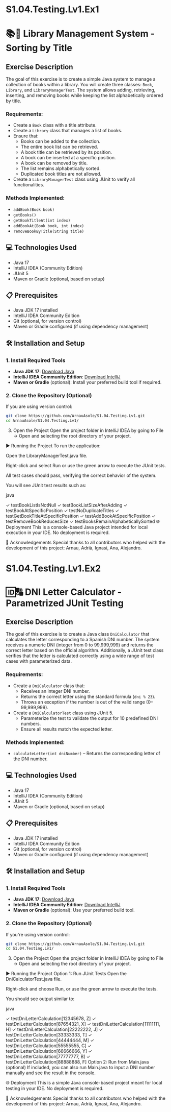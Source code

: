# S1.04.Testing.Lv1.Ex1
# 📚📖 Library Management System - Sorting by Title

## Exercise Description  
The goal of this exercise is to create a simple Java system to manage a collection of books within a library. You will create three classes: `Book`, `Library`, and `LibraryManagerTest`. The system allows adding, retrieving, inserting, and removing books while keeping the list alphabetically ordered by title.

### Requirements:
- Create a `Book` class with a title attribute.
- Create a `Library` class that manages a list of books.
- Ensure that:
  - Books can be added to the collection.
  - The entire book list can be retrieved.
  - A book title can be retrieved by its position.
  - A book can be inserted at a specific position.
  - A book can be removed by title.
  - The list remains alphabetically sorted.
  - Duplicated book titles are not allowed.
- Create a `LibraryManagerTest` class using JUnit to verify all functionalities.

### Methods Implemented:
- `addBook(Book book)`
- `getBooks()`
- `getBookTitleAt(int index)`
- `addBookAt(Book book, int index)`
- `removeBookByTitle(String title)`

## 💻 Technologies Used
- Java 17  
- IntelliJ IDEA (Community Edition)  
- JUnit 5  
- Maven or Gradle (optional, based on setup)

## 📋 Prerequisites
- Java JDK 17 installed  
- IntelliJ IDEA Community Edition  
- Git (optional, for version control)  
- Maven or Gradle configured (if using dependency management)

## 🛠️ Installation and Setup

### 1. Install Required Tools
- **Java JDK 17**: [Download Java](https://www.oracle.com/java/technologies/javase-jdk17-downloads.html)  
- **IntelliJ IDEA Community Edition**: [Download IntelliJ](https://www.jetbrains.com/idea/download)  
- **Maven or Gradle** (optional): Install your preferred build tool if required.

### 2. Clone the Repository (Optional)
If you are using version control:

```bash
git clone https://github.com/ArnauAsole/S1.04.Testing.Lv1.git
cd ArnauAsole/S1.04.Testing.Lv1/
```

3. Open the Project
Open the project folder in IntelliJ IDEA by going to File → Open and selecting the root directory of your project.

▶️ Running the Project
To run the application:

Open the LibraryManagerTest.java file.

Right-click and select Run or use the green arrow to execute the JUnit tests.

All test cases should pass, verifying the correct behavior of the system.

You will see JUnit test results such as:

java

✓ testBookListIsNotNull
✓ testBookListSizeAfterAdding
✓ testBookAtSpecificPosition
✓ testNoDuplicateTitles
✓ testGetBookTitleAtSpecificPosition
✓ testAddBookAtSpecificPosition
✓ testRemoveBookReducesSize
✓ testBooksRemainAlphabeticallySorted
🌐 Deployment
This is a console-based Java project intended for local execution in your IDE. No deployment is required.

🤝 Acknowledgements
Special thanks to all contributors who helped with the development of this project: Arnau, Adrià, Ignasi, Ana, Alejandro.

# S1.04.Testing.Lv1.Ex2

# 🆔🔠 DNI Letter Calculator - Parametrized JUnit Testing

## Exercise Description  
The goal of this exercise is to create a Java class `DniCalculator` that calculates the letter corresponding to a Spanish DNI number. The system receives a numeric DNI (integer from 0 to 99,999,999) and returns the correct letter based on the official algorithm. Additionally, a JUnit test class verifies that the letter is calculated correctly using a wide range of test cases with parameterized data.

### Requirements:
- Create a `DniCalculator` class that:
  - Receives an integer DNI number.
  - Returns the correct letter using the standard formula (`dni % 23`).
  - Throws an exception if the number is out of the valid range (0–99,999,999).
- Create a `DniCalculatorTest` class using JUnit 5.
  - Parameterize the test to validate the output for 10 predefined DNI numbers.
  - Ensure all results match the expected letter.

### Methods Implemented:
- `calculateLetter(int dniNumber)` – Returns the corresponding letter of the DNI number.

## 💻 Technologies Used
- Java 17  
- IntelliJ IDEA (Community Edition)  
- JUnit 5  
- Maven or Gradle (optional, based on setup)

## 📋 Prerequisites
- Java JDK 17 installed  
- IntelliJ IDEA Community Edition  
- Git (optional, for version control)  
- Maven or Gradle configured (if using dependency management)

## 🛠️ Installation and Setup

### 1. Install Required Tools
- **Java JDK 17**: [Download Java](https://www.oracle.com/java/technologies/javase-jdk17-downloads.html)  
- **IntelliJ IDEA Community Edition**: [Download IntelliJ](https://www.jetbrains.com/idea/download)  
- **Maven or Gradle** (optional): Use your preferred build tool.

### 2. Clone the Repository (Optional)
If you're using version control:

```bash
git clone https://github.com/ArnauAsole/S1.04.Testing.Lv1.git
cd S1.04.Testing.Lv1/
```

3. Open the Project
Open the project folder in IntelliJ IDEA by going to File → Open and selecting the root directory of your project.

▶️ Running the Project
Option 1: Run JUnit Tests
Open the DniCalculatorTest.java file.

Right-click and choose Run, or use the green arrow to execute the tests.

You should see output similar to:

java

✓ testDniLetterCalculation[12345678, Z]
✓ testDniLetterCalculation[87654321, X]
✓ testDniLetterCalculation[11111111, H]
✓ testDniLetterCalculation[22222222, J]
✓ testDniLetterCalculation[33333333, T]
✓ testDniLetterCalculation[44444444, M]
✓ testDniLetterCalculation[55555555, C]
✓ testDniLetterCalculation[66666666, Y]
✓ testDniLetterCalculation[77777777, B]
✓ testDniLetterCalculation[88888888, F]
Option 2: Run from Main.java (optional)
If included, you can also run Main.java to input a DNI number manually and see the result in the console.

🌐 Deployment
This is a simple Java console-based project meant for local testing in your IDE. No deployment is required.

🤝 Acknowledgements
Special thanks to all contributors who helped with the development of this project: Arnau, Adrià, Ignasi, Ana, Alejandro.
